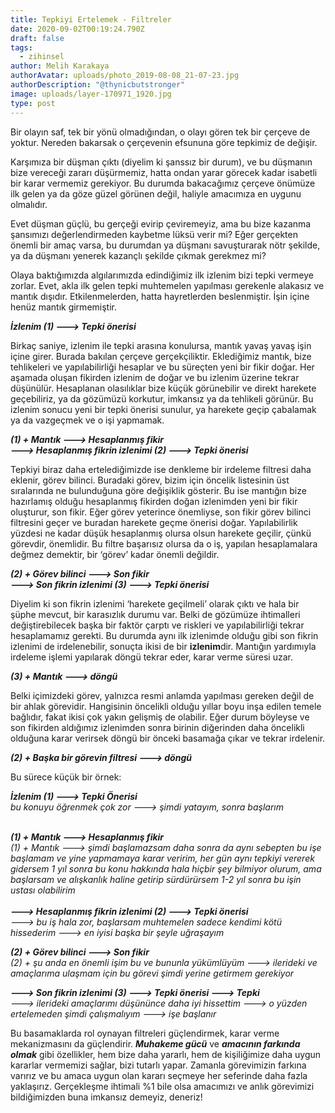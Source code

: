 ```yaml
---
title: Tepkiyi Ertelemek - Filtreler
date: 2020-09-02T00:19:24.790Z
draft: false
tags:
  - zihinsel
author: Melih Karakaya
authorAvatar: uploads/photo_2019-08-08_21-07-23.jpg
authorDescription: "@thynicbutstronger"
image: uploads/layer-170971_1920.jpg
type: post
---
```

Bir olayın saf, tek bir yönü olmadığından, o olayı gören tek bir çerçeve de yoktur. Nereden bakarsak o çerçevenin efsununa göre tepkimiz de değişir.

Karşımıza bir düşman çıktı (diyelim ki şanssız bir durum), ve bu düşmanın bize vereceği zararı düşürmemiz, hatta ondan yarar görecek kadar isabetli bir karar vermemiz gerekiyor. Bu durumda bakacağımız çerçeve önümüze ilk gelen ya da göze güzel görünen değil, haliyle amacımıza en uygunu olmalıdır.

Evet düşman güçlü, bu gerçeği evirip çeviremeyiz, ama bu bize kazanma şansımızı değerlendirmeden kaybetme lüksü verir mi? Eğer gerçekten önemli bir amaç varsa, bu durumdan ya düşmanı savuşturarak nötr şekilde, ya da düşmanı yenerek kazançlı şekilde çıkmak gerekmez mi?

Olaya baktığımızda algılarımızda edindiğimiz ilk izlenim bizi tepki vermeye zorlar. Evet, akla ilk gelen tepki muhtemelen yapılması gerekenle alakasız ve mantık dışıdır. Etkilenmelerden, hatta hayretlerden beslenmiştir. İşin içine henüz mantık girmemiştir.

***İzlenim (1) ---> Tepki önerisi***

Birkaç saniye, izlenim ile tepki arasına konulursa, mantık yavaş yavaş işin içine girer. Burada bakılan çerçeve gerçekçiliktir. Eklediğimiz mantık, bize tehlikeleri ve yapılabilirliği hesaplar ve bu süreçten yeni bir fikir doğar. Her aşamada oluşan fikirden izlenim de doğar ve bu izlenim üzerine tekrar düşünülür. Hesaplanan olasılıklar bize küçük görünebilir ve direkt harekete geçebiliriz, ya da gözümüzü korkutur, imkansız ya da tehlikeli görünür. Bu izlenim sonucu yeni bir tepki önerisi sunulur, ya harekete geçip çabalamak ya da vazgeçmek ve o işi yapmamak.

***(1) + Mantık ---> Hesaplanmış fikir***\
***\---> Hesaplanmış fikrin izlenimi (2) ---> Tepki önerisi***

Tepkiyi biraz daha ertelediğimizde ise denkleme bir irdeleme filtresi daha eklenir, görev bilinci. Buradaki görev, bizim için öncelik listesinin üst sıralarında ne bulunduğuna göre değişiklik gösterir. Bu ise mantığın bize hazırlamış olduğu hesaplanmış fikirden doğan izlenimden yeni bir fikir oluşturur, son fikir. Eğer görev yeterince önemliyse, son fikir görev bilinci filtresini geçer ve buradan harekete geçme önerisi doğar. Yapılabilirlik yüzdesi ne kadar düşük hesaplanmış olursa olsun harekete geçilir, çünkü görevdir, önemlidir. Bu filtre başarısız olursa da o iş, yapılan hesaplamalara değmez demektir, bir ‘görev’ kadar önemli değildir.

***(2) + Görev bilinci ---> Son fikir***\
***\---> Son fikrin izlenimi (3) ---> Tepki önerisi***

Diyelim ki son fikrin izlenimi ‘harekete geçilmeli’ olarak çıktı ve hala bir şüphe mevcut, bir karasızlık durumu var. Belki de gözümüze ihtimalleri değiştirebilecek başka bir faktör çarptı ve riskleri ve yapılabilirliği tekrar hesaplamamız gerekti. Bu durumda aynı ilk izlenimde olduğu gibi son fikrin izlenimi de irdelenebilir, sonuçta ikisi de bir **izlenim**dir. Mantığın yardımıyla irdeleme işlemi yapılarak döngü tekrar eder, karar verme süresi uzar. 

***(3) + Mantık ---> döngü***

Belki içimizdeki görev, yalnızca resmi anlamda yapılması gereken değil de bir ahlak görevidir. Hangisinin öncelikli olduğu yıllar boyu inşa edilen temele bağlıdır, fakat ikisi çok yakın gelişmiş de olabilir. Eğer durum böyleyse ve son fikirden aldığımız izlenimden sonra birinin diğerinden daha öncelikli olduğuna karar verirsek döngü bir önceki basamağa çıkar ve tekrar irdelenir.

***(2) + Başka bir görevin filtresi ---> döngü***

Bu sürece küçük bir örnek:

***İzlenim (1) ---> Tepki Önerisi***\
*bu konuyu öğrenmek çok zor ---> şimdi yatayım, sonra başlarım*

\
***(1) + Mantık ---> Hesaplanmış fikir***\
*(1) + Mantık ---> şimdi başlamazsam daha sonra da aynı sebepten bu işe başlamam ve yine yapmamaya karar veririm, her gün aynı tepkiyi vererek gidersem 1 yıl sonra bu konu hakkında hala hiçbir şey bilmiyor olurum, ama başlarsam ve alışkanlık haline getirip sürdürürsem 1-2 yıl sonra bu işin ustası olabilirim*\
\
***\---> Hesaplanmış fikrin izlenimi (2) ---> Tepki önerisi***\
*\---> bu iş hala zor, başlarsam muhtemelen sadece kendimi kötü hissederim ---> en iyisi başka bir şeyle uğraşayım*

***(2) + Görev bilinci ---> Son fikir***\
*(2) + şu anda en önemli işim bu ve bununla yükümlüyüm ---> ilerideki ve amaçlarıma ulaşmam için bu görevi şimdi yerine getirmem gerekiyor*

***\---> Son fikrin izlenimi (3) ---> Tepki önerisi ---> Tepki***\
*\---> ilerideki amaçlarımı düşününce daha iyi hissettim ---> o yüzden ertelemeden şimdi çalışmalıyım ---> işe başlanır*

Bu basamaklarda rol oynayan filtreleri güçlendirmek, karar verme mekanizmasını da güçlendirir. ***Muhakeme gücü*** ve ***amacının farkında olmak*** gibi özellikler, hem bize daha yararlı, hem de kişiliğimize daha uygun kararlar vermemizi sağlar, bizi tutarlı yapar. Zamanla görevimizin farkına varırız ve bu amaca uygun olan kararı seçmeye her seferinde daha fazla yaklaşırız. Gerçekleşme ihtimali %1 bile olsa amacımızı ve anlık görevimizi bildiğimizden buna imkansız demeyiz, deneriz!